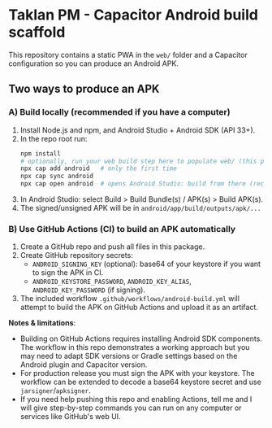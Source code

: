 # Taklan PM - Capacitor Android build scaffold

This repository contains a static PWA in the `web/` folder and a Capacitor configuration so you can produce an Android APK.

## Two ways to produce an APK

### A) Build locally (recommended if you have a computer)
1. Install Node.js and npm, and Android Studio + Android SDK (API 33+).
2. In the repo root run:
   ```bash
   npm install
   # optionally, run your web build step here to populate web/ (this project already includes the PWA static files)
   npx cap add android   # only the first time
   npx cap sync android
   npx cap open android  # opens Android Studio: build from there (recommended)
   ```
3. In Android Studio: select Build > Build Bundle(s) / APK(s) > Build APK(s).
4. The signed/unsigned APK will be in `android/app/build/outputs/apk/...`

### B) Use GitHub Actions (CI) to build an APK automatically
1. Create a GitHub repo and push all files in this package.
2. Create GitHub repository secrets:
   - `ANDROID_SIGNING_KEY` (optional): base64 of your keystore if you want to sign the APK in CI.
   - `ANDROID_KEYSTORE_PASSWORD`, `ANDROID_KEY_ALIAS`, `ANDROID_KEY_PASSWORD` (if signing).
3. The included workflow `.github/workflows/android-build.yml` will attempt to build the APK on GitHub Actions and upload it as an artifact.

**Notes & limitations**:
- Building on GitHub Actions requires installing Android SDK components. The workflow in this repo demonstrates a working approach but you may need to adapt SDK versions or Gradle settings based on the Android plugin and Capacitor version.
- For production release you must sign the APK with your keystore. The workflow can be extended to decode a base64 keystore secret and use `jarsigner`/`apksigner`.
- If you need help pushing this repo and enabling Actions, tell me and I will give step-by-step commands you can run on any computer or services like GitHub's web UI.

